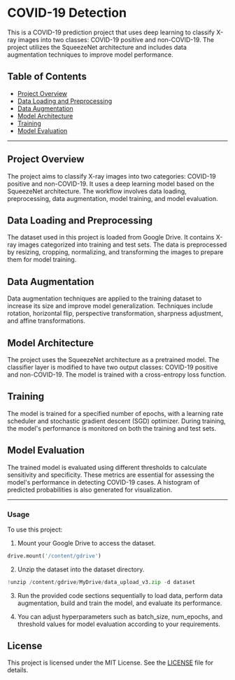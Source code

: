 # COVID-19 Detection

This is a COVID-19 prediction project that uses deep learning to classify X-ray images into two classes: COVID-19 positive and non-COVID-19. The project utilizes the SqueezeNet architecture and includes data augmentation techniques to improve model performance.

## Table of Contents
- [Project Overview](#project-overview)
- [Data Loading and Preprocessing](#data-loading-and-preprocessing)
- [Data Augmentation](#data-augmentation)
- [Model Architecture](#model-architecture)
- [Training](#training)
- [Model Evaluation](#model-evaluation)

---

## Project Overview

The project aims to classify X-ray images into two categories: COVID-19 positive and non-COVID-19. It uses a deep learning model based on the SqueezeNet architecture. The workflow involves data loading, preprocessing, data augmentation, model training, and model evaluation.

## Data Loading and Preprocessing

The dataset used in this project is loaded from Google Drive. It contains X-ray images categorized into training and test sets. The data is preprocessed by resizing, cropping, normalizing, and transforming the images to prepare them for model training.

## Data Augmentation

Data augmentation techniques are applied to the training dataset to increase its size and improve model generalization. Techniques include rotation, horizontal flip, perspective transformation, sharpness adjustment, and affine transformations.

## Model Architecture

The project uses the SqueezeNet architecture as a pretrained model. The classifier layer is modified to have two output classes: COVID-19 positive and non-COVID-19. The model is trained with a cross-entropy loss function.

## Training

The model is trained for a specified number of epochs, with a learning rate scheduler and stochastic gradient descent (SGD) optimizer. During training, the model's performance is monitored on both the training and test sets.

## Model Evaluation

The trained model is evaluated using different thresholds to calculate sensitivity and specificity. These metrics are essential for assessing the model's performance in detecting COVID-19 cases. A histogram of predicted probabilities is also generated for visualization.

---

### Usage

To use this project:

1. Mount your Google Drive to access the dataset.

```python
drive.mount('/content/gdrive')
```

2. Unzip the dataset into the dataset directory.

```python
!unzip /content/gdrive/MyDrive/data_upload_v3.zip -d dataset
```

3. Run the provided code sections sequentially to load data, perform data augmentation, build and train the model, and evaluate its performance.

4. You can adjust hyperparameters such as batch_size, num_epochs, and threshold values for model evaluation according to your requirements.

## License

This project is licensed under the MIT License. See the [LICENSE](LICENSE) file for details.


